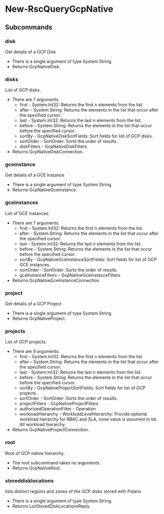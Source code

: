 # New-RscQueryGcpNative
## Subcommands
### disk
Get details of a GCP Disk

- There is a single argument of type System.String.
- Returns GcpNativeDisk.
### disks
List of GCP disks.

- There are 7 arguments.
    - first - System.Int32: Returns the first n elements from the list.
    - after - System.String: Returns the elements in the list that occur after the specified cursor.
    - last - System.Int32: Returns the last n elements from the list.
    - before - System.String: Returns the elements in the list that occur before the specified cursor.
    - sortBy - GcpNativeDiskSortFields: Sort fields for list of GCP disks.
    - sortOrder - SortOrder: Sorts the order of results.
    - diskFilters - GcpNativeDiskFilters
- Returns GcpNativeDiskConnection.
### gceinstance
Get details of a GCE Instance

- There is a single argument of type System.String.
- Returns GcpNativeGceInstance.
### gceinstances
List of GCE instances.

- There are 7 arguments.
    - first - System.Int32: Returns the first n elements from the list.
    - after - System.String: Returns the elements in the list that occur after the specified cursor.
    - last - System.Int32: Returns the last n elements from the list.
    - before - System.String: Returns the elements in the list that occur before the specified cursor.
    - sortBy - GcpNativeGceInstanceSortFields: Sort fields for list of GCP GCE instances.
    - sortOrder - SortOrder: Sorts the order of results.
    - gceInstanceFilters - GcpNativeGceInstanceFilters
- Returns GcpNativeGceInstanceConnection.
### project
Get details of a GCP Project

- There is a single argument of type System.String.
- Returns GcpNativeProject.
### projects
List of GCP projects.

- There are 9 arguments.
    - first - System.Int32: Returns the first n elements from the list.
    - after - System.String: Returns the elements in the list that occur after the specified cursor.
    - last - System.Int32: Returns the last n elements from the list.
    - before - System.String: Returns the elements in the list that occur before the specified cursor.
    - sortBy - GcpNativeProjectSortFields: Sort fields for list of GCP projects.
    - sortOrder - SortOrder: Sorts the order of results.
    - projectFilters - GcpNativeProjectFilters
    - authorizedOperationFilter - Operation
    - workloadHierarchy - WorkloadLevelHierarchy: Provide optional workload hierarchy for RBAC and SLA, none value is assumed to be All workload hierarchy.
- Returns GcpNativeProjectConnection.
### root
Root of GCP native hierarchy.

- The root subcommand takes no arguments.
- Returns GcpNativeRoot.
### storeddisklocations
lists distinct regions and zones of the GCP disks stored with Polaris

- There is a single argument of type System.String.
- Returns ListStoredDiskLocationsReply.

